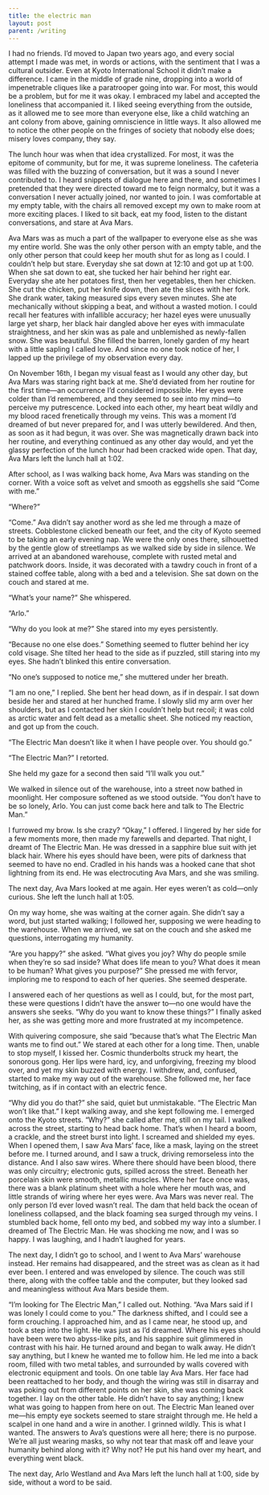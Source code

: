 ```yaml
---
title: the electric man
layout: post
parent: /writing
---
```


I had no friends. I’d moved to Japan two years ago, and every social attempt I made was met, in words or actions, with the sentiment that I was a cultural outsider. Even at Kyoto International School it didn’t make a difference. I came in the middle of grade nine, dropping into a world of impenetrable cliques like a paratrooper going into war. For most, this would be a problem, but for me it was okay. I embraced my label and accepted the loneliness that accompanied it. I liked seeing everything from the outside, as it allowed me to see more than everyone else, like a child watching an ant colony from above, gaining omniscience in little ways. It also allowed me to notice the other people on the fringes of society that nobody else does; misery loves company, they say.

The lunch hour was when that idea crystallized. For most, it was the epitome of community, but for me, it was supreme loneliness. The cafeteria was filled with the buzzing of conversation, but it was a sound I never contributed to. I heard snippets of dialogue here and there, and sometimes I pretended that they were directed toward me to feign normalcy, but it was a conversation I never actually joined, nor wanted to join. I was comfortable at my empty table, with the chairs all removed except my own to make room at more exciting places. I liked to sit back, eat my food, listen to the distant conversations, and stare at Ava Mars.

Ava Mars was as much a part of the wallpaper to everyone else as she was my entire world. She was the only other person with an empty table, and the only other person that could keep her mouth shut for as long as I could. I couldn’t help but stare. Everyday she sat down at 12:10 and got up at 1:00. When she sat down to eat, she tucked her hair behind her right ear. Everyday she ate her potatoes first, then her vegetables, then her chicken. She cut the chicken, put her knife down, then ate the slices with her fork. She drank water, taking measured sips every seven minutes. She ate mechanically without skipping a beat, and without a wasted motion. I could recall her features with infallible accuracy; her hazel eyes were unusually large yet sharp, her black hair dangled above her eyes with immaculate straightness, and her skin was as pale and unblemished as newly-fallen snow. She was beautiful. She filled the barren, lonely garden of my heart with a little sapling I called love. And since no one took notice of her, I lapped up the privilege of my observation every day.

On November 16th, I began my visual feast as I would any other day, but Ava Mars was staring right back at me. She’d deviated from her routine for the first time—an occurrence I’d considered impossible. Her eyes were colder than I’d remembered, and they seemed to see into my mind—to perceive my putrescence. Locked into each other, my heart beat wildly and my blood raced frenetically through my veins. This was a moment I’d dreamed of but never prepared for, and I was utterly bewildered. And then, as soon as it had begun, it was over. She was magnetically drawn back into her routine, and everything continued as any other day would, and yet the glassy perfection of the lunch hour had been cracked wide open. That day, Ava Mars left the lunch hall at 1:02.

After school, as I was walking back home, Ava Mars was standing on the corner. With a voice soft as velvet and smooth as eggshells she said “Come with me.”

“Where?”

“Come.” Ava didn’t say another word as she led me through a maze of streets. Cobblestone clicked beneath our feet, and the city of Kyoto seemed to be taking an early evening nap. We were the only ones there, silhouetted by the gentle glow of streetlamps as we walked side by side in silence. We arrived at an abandoned warehouse, complete with rusted metal and patchwork doors. Inside, it was decorated with a tawdry couch in front of a stained coffee table, along with a bed and a television. She sat down on the couch and stared at me.

“What’s your name?” She whispered.

“Arlo.”

“Why do you look at me?” She stared into my eyes persistently.

“Because no one else does.” Something seemed to flutter behind her icy cold visage. She tilted her head to the side as if puzzled, still staring into my eyes. She hadn’t blinked this entire conversation.

“No one’s supposed to notice me,” she muttered under her breath.

“I am no one,” I replied. She bent her head down, as if in despair. I sat down beside her and stared at her hunched frame. I slowly slid my arm over her shoulders, but as I contacted her skin I couldn’t help but recoil; it was cold as arctic water and felt dead as a metallic sheet. She noticed my reaction, and got up from the couch.

“The Electric Man doesn’t like it when I have people over. You should go.”

“The Electric Man?” I retorted.

She held my gaze for a second then said “I’ll walk you out.”

We walked in silence out of the warehouse, into a street now bathed in moonlight. Her composure softened as we stood outside. “You don’t have to be so lonely, Arlo. You can just come back here and talk to The Electric Man.”

I furrowed my brow. Is she crazy? “Okay,” I offered. I lingered by her side for a few moments more, then made my farewells and departed. That night, I dreamt of The Electric Man. He was dressed in a sapphire blue suit with jet black hair. Where his eyes should have been, were pits of darkness that seemed to have no end. Cradled in his hands was a hooked cane that shot lightning from its end. He was electrocuting Ava Mars, and she was smiling.

The next day, Ava Mars looked at me again. Her eyes weren’t as cold—only curious. She left the lunch hall at 1:05.

On my way home, she was waiting at the corner again. She didn’t say a word, but just started walking; I followed her, supposing we were heading to the warehouse. When we arrived, we sat on the couch and she asked me questions, interrogating my humanity.

“Are you happy?” she asked. “What gives you joy? Why do people smile when they’re so sad inside? What does life mean to you? What does it mean to be human? What gives you purpose?” She pressed me with fervor, imploring me to respond to each of her queries. She seemed desperate.

I answered each of her questions as well as I could, but, for the most part, these were questions I didn’t have the answer to—no one would have the answers she seeks. “Why do you want to know these things?” I finally asked her, as she was getting more and more frustrated at my incompetence.

With quivering composure, she said “because that’s what The Electric Man wants me to find out.” We stared at each other for a long time. Then, unable to stop myself, I kissed her. Cosmic thunderbolts struck my heart, the sonorous gong. Her lips were hard, icy, and unforgiving, freezing my blood over, and yet my skin buzzed with energy. I withdrew, and, confused, started to make my way out of the warehouse. She followed me, her face twitching, as if in contact with an electric fence.

“Why did you do that?” she said, quiet but unmistakable. “The Electric Man won’t like that.” I kept walking away, and she kept following me. I emerged onto the Kyoto streets. “Why?” she called after me, still on my tail. I walked across the street, starting to head back home. That’s when I heard a boom, a crackle, and the street burst into light. I screamed and shielded my eyes. When I opened them, I saw Ava Mars’ face, like a mask, laying on the street before me. I turned around, and I saw a truck, driving remorseless into the distance. And I also saw wires. Where there should have been blood, there was only circuitry; electronic guts, spilled across the street. Beneath her porcelain skin were smooth, metallic muscles. Where her face once was, there was a blank platinum sheet with a hole where her mouth was, and little strands of wiring where her eyes were. Ava Mars was never real. The only person I’d ever loved wasn’t real. The dam that held back the ocean of loneliness collapsed, and the black foaming sea surged through my veins. I stumbled back home, fell onto my bed, and sobbed my way into a slumber. I dreamed of The Electric Man. He was shocking me now, and I was so happy. I was laughing, and I hadn’t laughed for years.

The next day, I didn’t go to school, and I went to Ava Mars’ warehouse instead. Her remains had disappeared, and the street was as clean as it had ever been. I entered and was enveloped by silence. The couch was still there, along with the coffee table and the computer, but they looked sad and meaningless without Ava Mars beside them.

“I’m looking for The Electric Man,” I called out. Nothing. “Ava Mars said if I was lonely I could come to you.” The darkness shifted, and I could see a form crouching. I approached him, and as I came near, he stood up, and took a step into the light. He was just as I’d dreamed. Where his eyes should have been were two abyss-like pits, and his sapphire suit glimmered in contrast with his hair. He turned around and began to walk away. He didn’t say anything, but I knew he wanted me to follow him. He led me into a back room, filled with two metal tables, and surrounded by walls covered with electronic equipment and tools. On one table lay Ava Mars. Her face had been reattached to her body, and though the wiring was still in disarray and was poking out from different points on her skin, she was coming back together. I lay on the other table. He didn’t have to say anything; I knew what was going to happen from here on out. The Electric Man leaned over me—his empty eye sockets seemed to stare straight through me. He held a scalpel in one hand and a wire in another. I grinned wildly. This is what I wanted. The answers to Ava’s questions were all here; there is no purpose. We’re all just wearing masks, so why not tear that mask off and leave your humanity behind along with it? Why not? He put his hand over my heart, and everything went black.

The next day, Arlo Westland and Ava Mars left the lunch hall at 1:00, side by side, without a word to be said.
